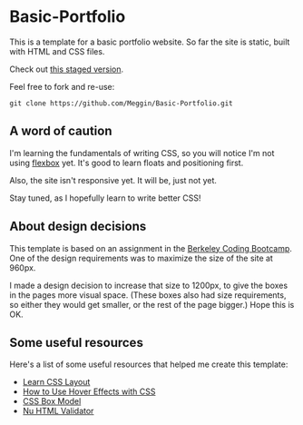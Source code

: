 # Basic-Portfolio

This is a template for a basic portfolio website.
So far the site is static, built with HTML and CSS files.

Check out [this staged version](https://mysterious-brushlands-16203.herokuapp.com/portfolio.html).

Feel free to fork and re-use:

`git clone https://github.com/Meggin/Basic-Portfolio.git`

## A word of caution

I'm learning the fundamentals of writing CSS,
so you will notice I'm not using [flexbox](https://css-tricks.com/snippets/css/a-guide-to-flexbox/) yet.
It's good to learn floats and positioning first.

Also, the site isn't responsive yet.
It will be, just not yet.

Stay tuned, as I hopefully learn to write better CSS!

## About design decisions

This template is based on an assignment in the [Berkeley Coding Bootcamp](https://codingbootcamp.berkeley.edu).
One of the design requirements was to maximize the size of the site at 960px.

I made a design decision to increase that size to 1200px,
to give the boxes in the pages more visual space.
(These boxes also had size requirements,
so either they would get smaller, or the rest of the page bigger.)
Hope this is OK.

## Some useful resources

Here's a list of some useful resources that helped me create this template:

* [Learn CSS Layout](http://learnlayout.com/)
* [How to Use Hover Effects with CSS](http://www.codeitpretty.com/2013/06/how-to-use-css-hover-effects.html)
* [CSS Box Model](https://developer.mozilla.org/en-US/docs/Web/CSS/CSS_Box_Model)
* [Nu HTML Validator](https://validator.w3.org/nu/#textarea)

